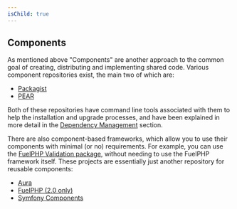 ```yaml
---
isChild: true
---
```


## Components

As mentioned above "Components" are another approach to the common goal of creating, distributing and implementing shared code. Various 
component repositories exist, the main two of which are:

* [Packagist](/#composer_and_packagist)
* [PEAR](/#pear)

Both of these repositories have command line tools associated with them to help the installation and upgrade processes, and have been 
explained in more detail in the [Dependency Management][dm] section.

There are also component-based frameworks, which allow you to use their components with minimal (or no) requirements. For example, you 
can use the [FuelPHP Validation package][fuelval], without needing to use the FuelPHP framework itself. These projects are essentially 
just another repository for reusable components:

  [dm]: /#dependency_management
  [fuelval]: https://github.com/fuelphp/validation

* [Aura](http://auraphp.github.com/)
* [FuelPHP (2.0 only)](https://github.com/fuelphp)
* [Symfony Components](http://symfony.com/doc/current/components/index.html)
